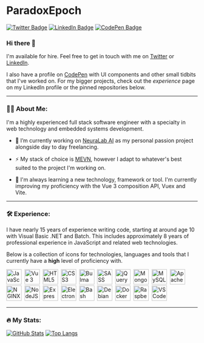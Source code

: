 # ParadoxEpoch

<a href="https://twitter.com/ParadoxEpoch/"><img src="https://img.shields.io/twitter/follow/ParadoxEpoch" alt="Twitter Badge"/></a>
<a href="https://www.linkedin.com/in/tristangauci/"><img src="https://img.shields.io/badge/LinkedIn-blue?logo=linkedin&logoColor=white" alt="LinkedIn Badge"/></a>
<a href="https://codepen.com/paradoxepoch"><img src="https://img.shields.io/badge/CodePen-blue?logo=codepen&logoColor=white" alt="CodePen Badge"/></a>

### Hi there 👋

I'm available for hire. Feel free to get in touch with me on [Twitter](https://twitter.com/ParadoxEpoch/) or [LinkedIn](https://www.linkedin.com/in/tristangauci/).

I also have a profile on [CodePen](https://codepen.com/paradoxepoch) with UI components and other small tidbits that I've worked on. For my bigger projects, check out the *experience* page on my LinkedIn profile or the pinned repositories below.

---

### :man_technologist: About Me:

I'm a highly experienced full stack software engineer with a specialty in web technology and embedded systems development.

- :telescope: I’m currently working on [NeuraLab AI](https://neuralab.ai) as my personal passion project alongside day to day freelancing.

- :zap: My stack of choice is [MEVN](https://en.wikipedia.org/wiki/MEAN_(solution_stack)), however I adapt to whatever's best suited to the project I'm working on.

- :seedling: I'm always learning a new technology, framework or tool. I'm currently improving my proficiency with the Vue 3 composition API, Vuex and Vite.

---


### :hammer_and_wrench: Experience:

I have nearly 15 years of experience writing code, starting at around age 10 with Visual Basic .NET and Batch. This includes approximately 8 years of professional experience in JavaScript and related web technologies.

Below is a collection of icons for technologies, languages and tools that I currently have a **high** level of proficiency with.

<div>
  <img src="https://cdn.jsdelivr.net/gh/devicons/devicon/icons/javascript/javascript-original.svg" title="JavaScript" alt="JavaScript" width="40" height="40"/>&nbsp;
  <img src="https://cdn.jsdelivr.net/gh/devicons/devicon/icons/vuejs/vuejs-original.svg" title="Vue 3" alt="Vue 3" width="40" height="40"/>&nbsp;
  <img src="https://cdn.jsdelivr.net/gh/devicons/devicon/icons/html5/html5-original.svg" title="HTML5" alt="HTML5" width="40" height="40"/>&nbsp;
  <img src="https://cdn.jsdelivr.net/gh/devicons/devicon/icons/css3/css3-original.svg" title="CSS3" alt="CSS3" width="40" height="40"/>&nbsp;
  <img src="https://cdn.jsdelivr.net/gh/devicons/devicon/icons/bulma/bulma-plain.svg" title="Bulma" alt="Bulma" width="40" height="40"/>&nbsp;
  <img src="https://cdn.jsdelivr.net/gh/devicons/devicon/icons/sass/sass-original.svg" title="SASS" alt="SASS" width="40" height="40"/>&nbsp;
  <img src="https://cdn.jsdelivr.net/gh/devicons/devicon/icons/jquery/jquery-original.svg" title="jQuery" alt="jQuery" width="40" height="40"/>&nbsp;
  <img src="https://cdn.jsdelivr.net/gh/devicons/devicon/icons/mongodb/mongodb-original.svg" title="MongoDB" alt="MongoDB" width="40" height="40"/>&nbsp;
  <img src="https://cdn.jsdelivr.net/gh/devicons/devicon/icons/mysql/mysql-original.svg" title="MySQL" alt="MySQL" width="40" height="40"/>&nbsp;
  <img src="https://cdn.jsdelivr.net/gh/devicons/devicon/icons/apache/apache-original.svg" title="Apache" alt="Apache" width="40" height="40"/>&nbsp;
  <img src="https://cdn.jsdelivr.net/gh/devicons/devicon/icons/nginx/nginx-original.svg" title="NGINX" alt="NGINX" width="40" height="40"/>&nbsp;
  <img src="https://cdn.jsdelivr.net/gh/devicons/devicon/icons/nodejs/nodejs-original.svg" title="NodeJS" alt="NodeJS" width="40" height="40"/>&nbsp;
  <img src="https://cdn.jsdelivr.net/gh/devicons/devicon/icons/express/express-original.svg" title="ExpressJS" alt="ExpressJS" width="40" height="40"/>&nbsp;
  <img src="https://cdn.jsdelivr.net/gh/devicons/devicon/icons/electron/electron-original.svg" title="Electron" alt="Electron" width="40" height="40"/>&nbsp;
  <img src="https://cdn.jsdelivr.net/gh/devicons/devicon/icons/bash/bash-plain.svg" title="Bash" alt="Bash" width="40" height="40"/>&nbsp;
  <img src="https://cdn.jsdelivr.net/gh/devicons/devicon/icons/debian/debian-original.svg" title="Debian" alt="Debian" width="40" height="40"/>&nbsp;
  <img src="https://cdn.jsdelivr.net/gh/devicons/devicon/icons/docker/docker-plain.svg" title="Docker" alt="Docker" width="40" height="40"/>&nbsp;
  <img src="https://cdn.jsdelivr.net/gh/devicons/devicon/icons/raspberrypi/raspberrypi-original.svg" title="Raspberry Pi" alt="Raspberry Pi" width="40" height="40"/>&nbsp;
  <img src="https://cdn.jsdelivr.net/gh/devicons/devicon/icons/visualstudio/visualstudio-plain.svg" title="VS Code" alt="VS Code" width="40" height="40"/>&nbsp;
</div>

---

### :fire: My Stats:

[![GitHub Stats](https://github-readme-stats-six-sable.vercel.app/api?username=paradoxepoch&show_icons=true&hide_rank=true&rank_icon=percentile&hide_border=true&line_height=24&custom_title=Contribution%20Stats&include_all_commits=true&theme=dark&hide=contribs)](https://github.com/anuraghazra/github-readme-stats#gh-dark-mode-only)
[![Top Langs](https://github-readme-stats-six-sable.vercel.app/api/top-langs/?username=paradoxepoch&hide_border=true&layout=compact&theme=dark&hide=visual%20basic)](https://github.com/anuraghazra/github-readme-stats)
<!--[![Wakatime Stats](https://github-readme-stats.vercel.app/api/wakatime?username=ParadoxEpoch&theme=dark&layout=compact)](https://github.com/anuraghazra/github-readme-stats)-->

